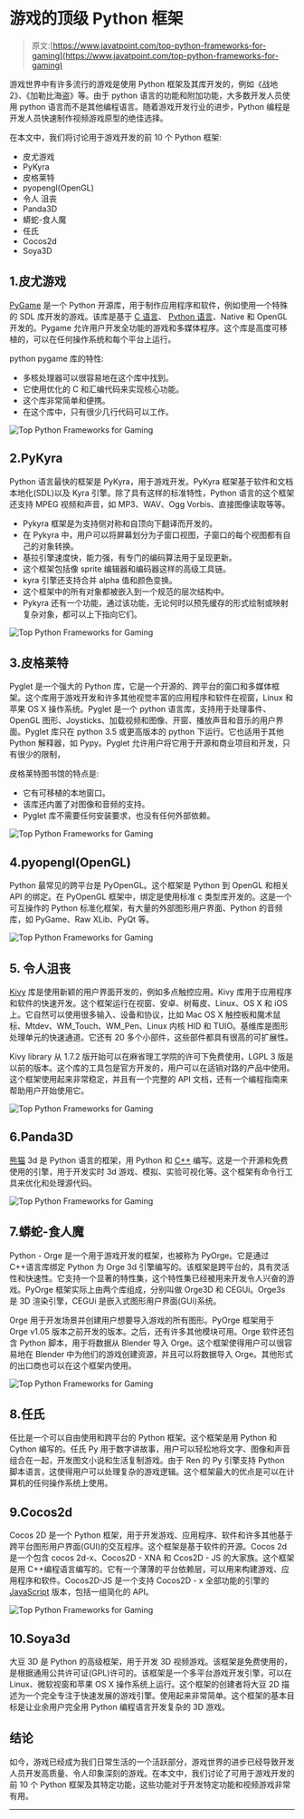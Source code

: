 # 游戏的顶级 Python 框架

> 原文:[https://www.javatpoint.com/top-python-frameworks-for-gaming](https://www.javatpoint.com/top-python-frameworks-for-gaming)

游戏世界中有许多流行的游戏是使用 Python 框架及其库开发的，例如《战地 2》、《加勒比海盗》等。由于 python 语言的功能和附加功能，大多数开发人员使用 python 语言而不是其他编程语言。随着游戏开发行业的进步，Python 编程是开发人员快速制作视频游戏原型的绝佳选择。

在本文中，我们将讨论用于游戏开发的前 10 个 Python 框架:

*   皮尤游戏
*   PyKyra
*   皮格莱特
*   pyopengl(OpenGL)
*   令人 沮丧
*   Panda3D
*   蟒蛇-食人魔
*   任氏
*   Cocos2d
*   Soya3D

## 1.皮尤游戏

[PyGame](https://www.javatpoint.com/pygame) 是一个 Python 开源库，用于制作应用程序和软件，例如使用一个特殊的 SDL 库开发的游戏。该库是基于 [C 语言](https://www.javatpoint.com/c-programming-language-tutorial)、 [Python 语言](https://www.javatpoint.com/python-tutorial)、Native 和 OpenGL 开发的。Pygame 允许用户开发全功能的游戏和多媒体程序。这个库是高度可移植的，可以在任何操作系统和每个平台上运行。

python pygame 库的特性:

*   多核处理器可以很容易地在这个库中找到。
*   它使用优化的 C 和汇编代码来实现核心功能。
*   这个库非常简单和便携。
*   在这个库中，只有很少几行代码可以工作。

![Top Python Frameworks for Gaming](img/89920cf81c5ca017264d777c69aa3c15.png)

## 2.PyKyra

Python 语言最快的框架是 PyKyra，用于游戏开发。PyKyra 框架基于软件和文档本地化(SDL)以及 Kyra 引擎。除了具有这样的标准特性，Python 语言的这个框架还支持 MPEG 视频和声音，如 MP3、WAV、Ogg Vorbis、直接图像读取等等。

*   Pykyra 框架是为支持侧对称和自顶向下翻译而开发的。
*   在 Pykyra 中，用户可以将屏幕划分为子窗口视图，子窗口的每个视图都有自己的对象转换。
*   基拉引擎速度快，能力强，有专门的编码算法用于呈现更新。
*   这个框架包括像 sprite 编辑器和编码器这样的高级工具链。
*   kyra 引擎还支持合并 alpha 值和颜色变换。
*   这个框架中的所有对象都被嵌入到一个规范的层次结构中。
*   Pykyra 还有一个功能，通过该功能，无论何时以预先缓存的形式绘制或映射复杂对象，都可以上下指向它们。

![Top Python Frameworks for Gaming](img/79163ae722fc62d737060771b84177ff.png)

## 3.皮格莱特

Pyglet 是一个强大的 Python 库，它是一个开源的、跨平台的窗口和多媒体框架。这个库用于游戏开发和许多其他视觉丰富的应用程序和软件在视窗，Linux 和苹果 OS X 操作系统。Pyglet 是一个 python 语言库，支持用于处理事件、OpenGL 图形、Joysticks、加载视频和图像、开窗、播放声音和音乐的用户界面。Pyglet 库只在 python 3.5 或更高版本的 python 下运行。它也适用于其他 Python 解释器，如 Pypy。Pyglet 允许用户将它用于开源和商业项目和开发，只有很少的限制，

皮格莱特图书馆的特点是:

*   它有可移植的本地窗口。
*   该库还内置了对图像和音频的支持。
*   Pyglet 库不需要任何安装要求，也没有任何外部依赖。

![Top Python Frameworks for Gaming](img/2010dc14a1ccda3ad8991af099c41b85.png)

## 4.pyopengl(OpenGL)

Python 最常见的跨平台是 PyOpenGL。这个框架是 Python 到 OpenGL 和相关 API 的绑定。在 PyOpenGL 框架中，绑定是使用标准 c 类型库开发的。这是一个可互操作的 Python 标准化框架，有大量的外部图形用户界面、Python 的音频库，如 PyGame、Raw XLib、PyQt 等。

![Top Python Frameworks for Gaming](img/a1b40dcafcf526632e9121ece64e35f6.png)

## 5\. 令人沮丧

[Kivy](https://www.javatpoint.com/kivy) 库是使用新颖的用户界面开发的，例如多点触控应用。Kivy 库用于应用程序和软件的快速开发。这个框架运行在视窗、安卓、树莓皮、Linux、OS X 和 iOS 上。它自然可以使用很多输入、设备和协议，比如 Mac OS X 触控板和魔术鼠标、Mtdev、WM_Touch、WM_Pen、Linux 内核 HID 和 TUIO。基维库是图形处理单元的快速通道。它还有 20 多个小部件，这些部件都具有很高的可扩展性。

Kivy library 从 1.7.2 版开始可以在麻省理工学院的许可下免费使用，LGPL 3 版是以前的版本。这个库的工具包是官方开发的，用户可以在适销对路的产品中使用。这个框架使用起来非常稳定，并且有一个完整的 API 文档，还有一个编程指南来帮助用户开始使用它。

![Top Python Frameworks for Gaming](img/3d314ee1cbda5ad88237c6deff1b64a6.png)

## 6.Panda3D

[熊猫](https://www.javatpoint.com/python-pandas) 3d 是 Python 语言的框架，用 Python 和 [C++](https://www.javatpoint.com/cpp-tutorial) 编写。这是一个开源和免费使用的引擎，用于开发实时 3d 游戏、模拟、实验可视化等。这个框架有命令行工具来优化和处理源代码。

![Top Python Frameworks for Gaming](img/e0cceecf3629ad911a183d5bc6cac7a3.png)

## 7.蟒蛇-食人魔

Python - Orge 是一个用于游戏开发的框架，也被称为 PyOrge。它是通过 C++语言库绑定 Python 为 Orge 3d 引擎编写的。该框架是跨平台的，具有灵活性和快速性。它支持一个显著的特性集，这个特性集已经被用来开发令人兴奋的游戏。PyOrge 框架实际上由两个库组成，分别叫做 Orge3D 和 CEGUi。Orge3s 是 3D 渲染引擎，CEGUi 是嵌入式图形用户界面(GUi)系统。

Orge 用于开发场景并创建用户想要导入游戏的所有图形。PyOrge 框架用于 Orge v1.05 版本之前开发的版本。之后，还有许多其他模块可用。Orge 软件还包含 Python 脚本，用于将数据从 Blender 导入 Orge。这个框架使得用户可以很容易地在 Blender 中为他们的游戏创建资源，并且可以将数据导入 Orge。其他形式的出口商也可以在这个框架内使用。

![Top Python Frameworks for Gaming](img/af099efd481ed4f5dff22002c904dc56.png)

## 8.任氏

任比是一个可以自由使用和跨平台的 Python 框架。这个框架是用 Python 和 Cython 编写的。任氏 Py 用于数字讲故事，用户可以轻松地将文字、图像和声音组合在一起，开发图文小说和生活复制游戏。由于 Ren 的 Py 引擎支持 Python 脚本语言，这使得用户可以处理复杂的游戏逻辑。这个框架最大的优点是可以在计算机的任何操作系统上使用。

## 9.Cocos2d

Cocos 2D 是一个 Python 框架，用于开发游戏、应用程序、软件和许多其他基于跨平台图形用户界面(GUI)的交互程序。这个框架是基于软件的开源。Cocos 2d 是一个包含 cocos 2d-x、Cocos2D - XNA 和 Ccos2D - JS 的大家族。这个框架是用 C++编程语言编写的。它有一个薄薄的平台依赖层，可以用来构建游戏、应用程序和软件。Cocos2D-JS 是一个支持 Cocos2D - x 全部功能的引擎的 [JavaScript](https://www.javatpoint.com/javascript-tutorial) 版本，包括一组简化的 API。

![Top Python Frameworks for Gaming](img/e38f7f5bb7a745bdaaa23c6c1a904313.png)

## 10.Soya3d

大豆 3D 是 Python 的高级框架，用于开发 3D 视频游戏。该框架是免费使用的，是根据通用公共许可证(GPL)许可的。该框架是一个多平台游戏开发引擎，可以在 Linux、微软视窗和苹果 OS X 操作系统上运行。这个框架的创建者将大豆 2D 描述为一个完全专注于快速发展的游戏引擎。使用起来非常简单。这个框架的基本目标是让业余用户完全用 Python 编程语言开发复杂的 3D 游戏。

## 结论

如今，游戏已经成为我们日常生活的一个活跃部分，游戏世界的进步已经导致开发人员开发高质量、令人印象深刻的游戏。在本文中，我们讨论了可用于游戏开发的前 10 个 Python 框架及其特定功能，这些功能对于开发特定功能和视频游戏非常有用。

* * *